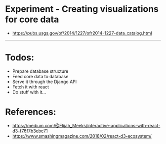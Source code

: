 # Experiment - Creating visualizations for core data
- https://pubs.usgs.gov/of/2014/1227/ofr2014-1227-data_catalog.html
---

# Todos:
- Prepare database structure
- Feed core data to database
- Serve it through the Django API
- Fetch it with react
- Do stuff with it...

# References:
- https://medium.com/@Elijah_Meeks/interactive-applications-with-react-d3-f76f7b3ebc71
- https://www.smashingmagazine.com/2018/02/react-d3-ecosystem/

